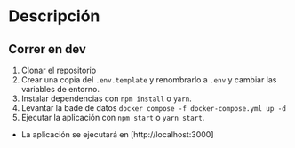 # Descripción


## Correr en dev

1. Clonar el repositorio
2. Crear una copia del ```.env.template``` y renombrarlo a ```.env``` y cambiar las variables de entorno.
3. Instalar dependencias con `npm install` o `yarn`.
4. Levantar la bade de datos `docker compose -f docker-compose.yml up -d`
5. Ejecutar la aplicación con `npm start` o `yarn start`.

- La aplicación se ejecutará en [http://localhost:3000]
